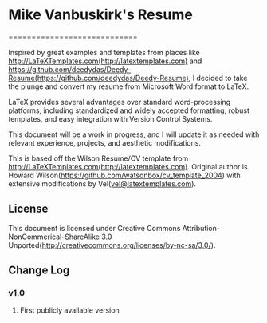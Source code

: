 # Mike Vanbuskirk's Resume
============================

Inspired by great examples and templates from places like http://LaTeXTemplates.com(http://latextemplates.com) and https://github.com/deedydas/Deedy-Resume(https://github.com/deedydas/Deedy-Resume), I decided to take the plunge and convert my resume from Microsoft Word format to LaTeX.

LaTeX provides several advantages over standard word-processing platforms, including standardized and widely accepted formatting, robust templates, and easy integration with Version Control Systems.

This document will be a work in progress, and I will update it as needed with relevant experience, projects, and aesthetic modifications.

This is based off the Wilson Resume/CV template from http://LaTeXTemplates.com(http://latextemplates.com). Original author is Howard Wilson(https://github.com/watsonbox/cv_template_2004) with extensive modifications by Vel(vel@latextemplates.com).

## License

This document is licensed under Creative Commons Attribution-NonCommerical-ShareAlike 3.0 Unported(http://creativecommons.org/licenses/by-nc-sa/3.0/).

## Change Log
### v1.0
1. First publicly available version

